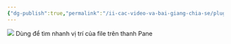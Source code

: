 ```yaml
---
{"dg-publish":true,"permalink":"/ii-cac-video-va-bai-giang-chia-se/plugin-reveal-active-file-button/","dgPassFrontmatter":true,"noteIcon":"1","created":"","updated":""}
---
```


![](https://i.imgur.com/LqYqi1B.png)
  Dùng để tìm nhanh vị trí của file trên thanh Pane
